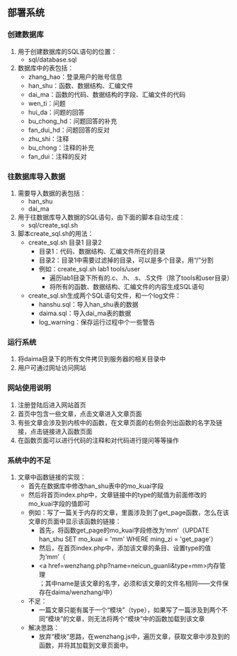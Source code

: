 ## 部署系统
### 创建数据库
1. 用于创建数据库的SQL语句的位置：
	- sql/database.sql
2. 数据库中的表包括：
	- zhang\_hao：登录用户的账号信息
	- han\_shu：函数、数据结构、汇编文件
	- dai\_ma：函数的代码、数据结构的字段、汇编文件的代码
	- wen\_ti：问题
	- hui\_da：问题的回答
	- bu\_chong\_hd：问题回答的补充
	- fan\_dui\_hd：问题回答的反对
	- zhu\_shi：注释
	- bu\_chong：注释的补充
	- fan\_dui：注释的反对

### 往数据库导入数据
1. 需要导入数据的表包括：
	- han\_shu
	- dai\_ma
2. 用于往数据库导入数据的SQL语句，由下面的脚本自动生成：
	- sql/create\_sql.sh
3. 脚本create\_sql.sh的用法：
	- create\_sql.sh 目录1 目录2
		- 目录1：代码、数据结构、汇编文件所在的目录
		- 目录2：目录1中需要过滤掉的目录，可以是多个目录，用“/”分割
		- 例如：create\_sql.sh lab1 tools/user
			- 遍历lab1目录下所有的.c、.h、.s、.S文件（除了tools和user目录）
			- 将所有的函数、数据结构、汇编文件的内容生成SQL语句
	- create\_sql.sh生成两个SQL语句文件，和一个log文件：
		- hanshu.sql：导入han\_shu表的数据
		- daima.sql：导入dai\_ma表的数据
		- log\_warning：保存运行过程中个一些警告

### 运行系统
1. 将daima目录下的所有文件拷贝到服务器的相关目录中
2. 用户可通过网址访问网站

### 网站使用说明
1. 注册登陆后进入网站首页
2. 首页中包含一些文章，点击文章进入文章页面
3. 有些文章会涉及到内核中的函数，在文章页面的右侧会列出函数的名字及链接，点击链接进入函数页面
4. 在函数页面可以进行代码的注释和对代码进行提问等等操作

### 系统中的不足
1. 文章中函数链接的实现：
	- 首先在数据库中修改han\_shu表中的mo\_kuai字段
	- 然后将首页index.php中，文章链接中的type的赋值为前面修改的mo\_kuai字段的值即可
	- 例如：写了一篇关于内存的文章，里面涉及到了get\_page函数，怎么在该文章的页面中显示该函数的链接：
		- 首先，将函数get\_page的mo\_kuai字段修改为‘mm’（UPDATE han_shu SET mo_kuai = 'mm' WHERE ming\_zi = 'get\_page'）
		- 然后，在首页index.php中，添加该文章的条目、设置type的值为‘mm’（<li><a href=wenzhang.php?name=neicun_guanli&type=mm>内存管理</a></li>；其中name是该文章的名字，必须和该文章的文件名相同——文件保存在daima/wenzhang/中）
	- 不足：
	 	- 一篇文章只能有属于一个“模块”（type），如果写了一篇涉及到两个不同“模块”的文章，则无法将两个“模块”中的函数加载到该文章
	- 解决思路：
		- 放弃“模块”思路，在wenzhang.js中，遍历文章，获取文章中涉及到的函数，并将其加载到文章页面中。
	
